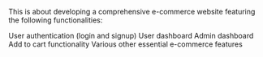 This is about developing a comprehensive e-commerce website featuring the following functionalities:

User authentication (login and signup)
User dashboard
Admin dashboard
Add to cart functionality
Various other essential e-commerce features
